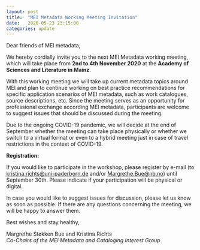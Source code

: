 ```yaml
---
layout: post
title:  "MEI Metadata Working Meeting Invitation"
date:   2020-05-23 23:15:00
categories: update
---
```


Dear friends of MEI metadata,

We hereby cordially invite you to the next MEI Metadata working meeting, which will take place from **2nd to 4th November 2020** at the **Academy of Sciences and Literature in Mainz**.

With this working meeting we will take up current metadata topics around MEI and plan to continue working on best practice recommendations for specific application scenarios of MEI metadata, such as work catalogues, source descriptions, etc. Since the meeting serves as an opportunity for professional exchange according MEI metadata, participants are welcome to suggest issues that should be discussed during the meeting. 

Due to the ongoing COVID-19 pandemic, we will decide at the end of September whether the meeting can take place physically or whether we switch to a virtual format or even to a hybrid meeting just in case of travel restrictions in the context of COVID-19.

**Registration:**

If you would like to participate in the workshop, please register by e-mail (to [kristina.richts@uni-paderborn.de](kristina.richts@uni-paderborn.de) and/or [Margrethe.Bue@nb.no](Margrethe.Bue@nb.no)) until September 30th. Please indicate if your participation will be physical or digital.

In case you would like to suggest issues for discussion, please let us know as soon as possible. If there are any questions concerning the meeting, we will be happy to answer them.

Best wishes and stay healthy,

Margrethe Støkken Bue and Kristina Richts<br/>
*Co-Chairs of the MEI Metadata and Cataloging Interest Group*
